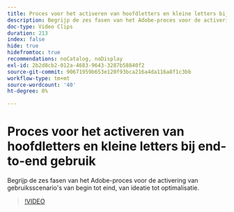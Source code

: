 ```yaml
---
title: Proces voor het activeren van hoofdletters en kleine letters bij end-to-end gebruik
description: Begrijp de zes fasen van het Adobe-proces voor de activering van gebruiksscenario's van begin tot eind, van ideatie tot optimalisatie.
doc-type: Video Clips
duration: 213
index: false
hide: true
hidefromtoc: true
recommendations: noCatalog, noDisplay
exl-id: 2b2d8cb2-012a-4683-9643-3287b58840f2
source-git-commit: 90671959b653e120f93bca216a4da116a8f1c3bb
workflow-type: tm+mt
source-wordcount: '40'
ht-degree: 0%

---
```


# Proces voor het activeren van hoofdletters en kleine letters bij end-to-end gebruik

Begrijp de zes fasen van het Adobe-proces voor de activering van gebruiksscenario&#39;s van begin tot eind, van ideatie tot optimalisatie.

<!-- 65_S651_3442537_212_endtoend-use-case-activation-process -->
>[!VIDEO](https://video.tv.adobe.com/v/3458248/?learn=on&enablevpops=true)
